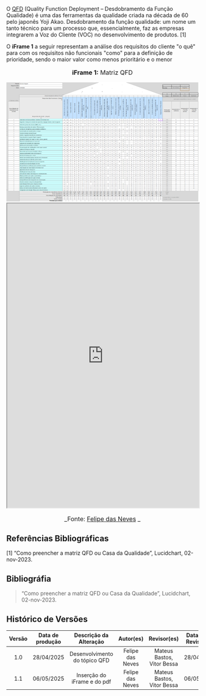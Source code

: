 O [QFD](../qfdpp.pdf) (Quality Function Deployment – Desdobramento da Função Qualidade) é uma das ferramentas da qualidade criada na década de 60 pelo japonês Yoji Akao. Desdobramento da função qualidade: um nome um tanto técnico para um processo que, essencialmente, faz as empresas integrarem a Voz do Cliente (VOC) no desenvolvimento de produtos. [1]

O **iFrame 1** a seguir representam a análise dos requisitos do cliente "o quê" para com os requisitos não funcionais "como" para a definição de prioridade, sendo o maior valor como menos prioritário e o menor

<div align="center">
  <font size="3">
    <p style="text-align: center"><b>iFrame 1:</b> Matriz QFD</p>
  </font>
</div>

<div align="center">
  <img src="../../assets/priorizacao/qfd.png" alt="qfd" width="800px">
</div>

<iframe src="https://docs.google.com/spreadsheets/d/1mGqH9aXBEOleN6P2CAvTt_sWJA58jakpskyewBJyOeM/edit?usp=sharing" width="100%" height="800"></iframe>


<font size="3"><p style="text-align: center">_Fonte: [Felipe das Neves](https://github.com/FelipeFreire-gf) _</p></font>

## **Referências Bibliográficas**

[1] “Como preencher a matriz QFD ou Casa da Qualidade”, Lucidchart, 02-nov-2023.

## **Bibliográfia**

> “Como preencher a matriz QFD ou Casa da Qualidade”, Lucidchart, 02-nov-2023.

## Histórico de Versões

| Versão | Data de produção   | Descrição da Alteração                               | Autor(es)             | Revisor(es)      | Data de Revisão |
| :----: | :----------------: | :--------------------------------------------------: | :-------------------: | :-------------:  |  :-----------: |
| 1.0 | 28/04/2025 | Desenvolvimento do tópico QFD | Felipe das Neves | Mateus Bastos, Vitor Bessa | 28/04/25 |
| 1.1 | 06/05/2025 | Inserção do iFrame e do pdf | Felipe das Neves | Mateus Bastos, Vitor Bessa | 06/05/25 |